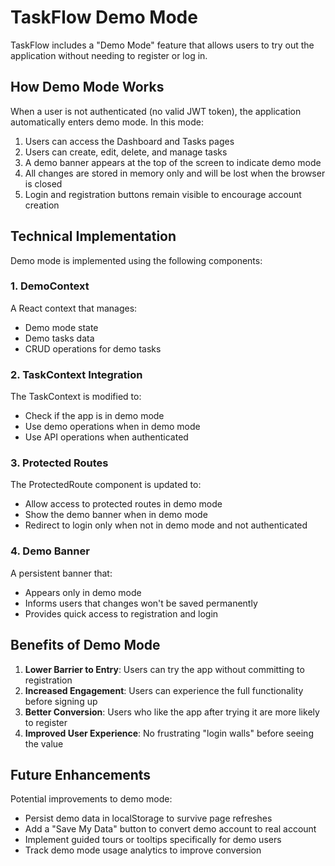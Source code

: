 # TaskFlow Demo Mode

TaskFlow includes a "Demo Mode" feature that allows users to try out the application without needing to register or log in.

## How Demo Mode Works

When a user is not authenticated (no valid JWT token), the application automatically enters demo mode. In this mode:

1. Users can access the Dashboard and Tasks pages
2. Users can create, edit, delete, and manage tasks
3. A demo banner appears at the top of the screen to indicate demo mode
4. All changes are stored in memory only and will be lost when the browser is closed
5. Login and registration buttons remain visible to encourage account creation

## Technical Implementation

Demo mode is implemented using the following components:

### 1. DemoContext

A React context that manages:
- Demo mode state
- Demo tasks data
- CRUD operations for demo tasks

### 2. TaskContext Integration

The TaskContext is modified to:
- Check if the app is in demo mode
- Use demo operations when in demo mode
- Use API operations when authenticated

### 3. Protected Routes

The ProtectedRoute component is updated to:
- Allow access to protected routes in demo mode
- Show the demo banner when in demo mode
- Redirect to login only when not in demo mode and not authenticated

### 4. Demo Banner

A persistent banner that:
- Appears only in demo mode
- Informs users that changes won't be saved permanently
- Provides quick access to registration and login

## Benefits of Demo Mode

1. **Lower Barrier to Entry**: Users can try the app without committing to registration
2. **Increased Engagement**: Users can experience the full functionality before signing up
3. **Better Conversion**: Users who like the app after trying it are more likely to register
4. **Improved User Experience**: No frustrating "login walls" before seeing the value

## Future Enhancements

Potential improvements to demo mode:
- Persist demo data in localStorage to survive page refreshes
- Add a "Save My Data" button to convert demo account to real account
- Implement guided tours or tooltips specifically for demo users
- Track demo mode usage analytics to improve conversion
